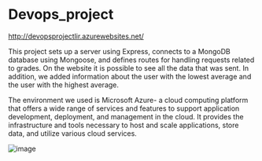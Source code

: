 # Devops_project

http://devopsprojectlir.azurewebsites.net/


This project sets up a server using Express, connects to a MongoDB database using Mongoose, and defines routes for handling requests related to grades. On the website it is possible to see all the data that was sent. In addition, we added information about the user with the lowest average and the user with the highest average.

The environment we used is Microsoft Azure- a cloud computing platform that offers a wide range of services and features to support application development, deployment, and management in the cloud. It provides the infrastructure and tools necessary to host and scale applications, store data, and utilize various cloud services.


![image](https://github.com/lirgoffer/Devops_project/assets/93147694/77771b66-093a-437a-8368-c0fb4a39ed17)
